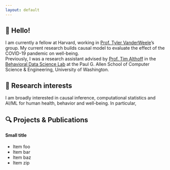 ```yaml
---
layout: default
---
```


## 👋 Hello!

I am currently a fellow at Harvard, working in [Prof. Tyler VanderWeele](https://www.hsph.harvard.edu/tyler-vanderweele/)’s group. My current research builds causal model to evaluate the effect of the COVID-19 pandemic on well-being.    
Previously, I was a research assistant advised by [Prof. Tim Althoff](http://timalthoff.de/) in the [Behavioral Data Science Lab](https://behavioral-data.github.io/) at the Paul G. Allen School of Computer Science & Engineering, University of Washington.

## 👀 Research interests

I am broadly interested in causal inference, computational statistics and AI/ML for human health, behavior and well-being. In particular, 

## 🔍 Projects & Publications

#### Small title
*   Item foo
*   Item bar
*   Item baz
*   Item zip
